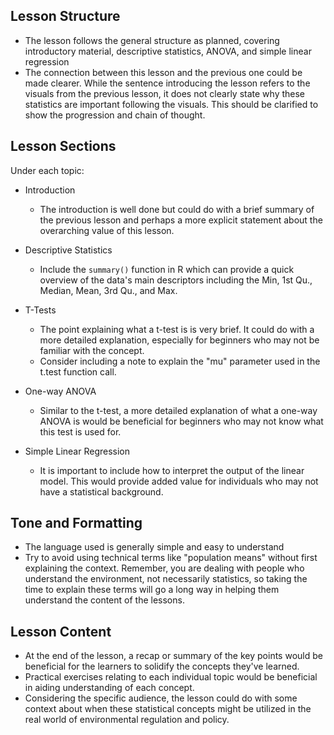 ## Lesson Structure

* The lesson follows the general structure as planned, covering introductory material, descriptive statistics, ANOVA, and simple linear regression
* The connection between this lesson and the previous one could be made clearer. While the sentence introducing the lesson refers to the visuals from the previous lesson, it does not clearly state why these statistics are important following the visuals. This should be clarified to show the progression and chain of thought.

## Lesson Sections

Under each topic: 

* Introduction  
    * The introduction is well done but could do with a brief summary of the previous lesson and perhaps a more explicit statement about the overarching value of this lesson.

* Descriptive Statistics  
    * Include the `summary()` function in R which can provide a quick overview of the data's main descriptors including the Min, 1st Qu., Median, Mean, 3rd Qu., and Max.

* T-Tests  
    * The point explaining what a t-test is is very brief. It could do with a more detailed explanation, especially for beginners who may not be familiar with the concept.  
    * Consider including a note to explain the "mu" parameter used in the t.test function call.   
   
* One-way ANOVA  
    * Similar to the t-test, a more detailed explanation of what a one-way ANOVA is would be beneficial for beginners who may not know what this test is used for.

* Simple Linear Regression  
    * It is important to include how to interpret the output of the linear model. This would provide added value for individuals who may not have a statistical background.    
   
## Tone and Formatting

* The language used is generally simple and easy to understand
* Try to avoid using technical terms like "population means" without first explaining the context. Remember, you are dealing with people who understand the environment, not necessarily statistics, so taking the time to explain these terms will go a long way in helping them understand the content of the lessons.

## Lesson Content
* At the end of the lesson, a recap or summary of the key points would be beneficial for the learners to solidify the concepts they've learned.
* Practical exercises relating to each individual topic would be beneficial in aiding understanding of each concept.
* Considering the specific audience, the lesson could do with some context about when these statistical concepts might be utilized in the real world of environmental regulation and policy.